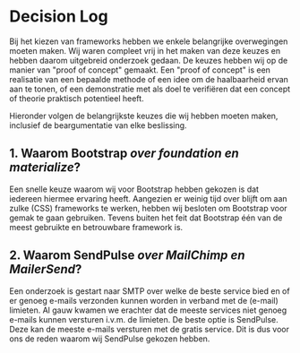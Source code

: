 # Decision Log

Bij het kiezen van frameworks hebben we enkele belangrijke overwegingen moeten maken. Wij waren compleet vrij in het maken van deze keuzes en hebben daarom uitgebreid onderzoek gedaan. De keuzes hebben wij op de manier van "proof of concept" gemaakt. Een "proof of concept" is een realisatie van een bepaalde methode of een idee om de haalbaarheid ervan aan te tonen, of een demonstratie met als doel te verifiëren dat een concept of theorie praktisch potentieel heeft.

Hieronder volgen de belangrijkste keuzes die wij hebben moeten maken, inclusief de beargumentatie van elke beslissing.

## 1. Waarom Bootstrap _over foundation en materialize_?

Een snelle keuze waarom wij voor Bootstrap hebben gekozen is dat iedereen hiermee ervaring heeft. Aangezien er weinig tijd over blijft om aan zulke (CSS) frameworks te werken, hebben wij besloten om Bootstrap voor gemak te gaan gebruiken. Tevens buiten het feit dat Bootstrap één van de meest gebruikte en betrouwbare framework is.

## 2. Waarom SendPulse _over MailChimp en MailerSend_?

Een onderzoek is gestart naar SMTP over welke de beste service bied en of er genoeg e-mails verzonden kunnen worden in verband met de (e-mail) limieten. Al gauw kwamen we erachter dat de meeste services niet genoeg e-mails kunnen versturen i.v.m. de limieten. De beste optie is SendPulse. Deze kan de meeste e-mails versturen met de gratis service. Dit is dus voor ons de reden waarom wij SendPulse gekozen hebben.

<!--
Intent

The purpose of this section is to simply record the major decisions that have been made, including both the technology choices (e.g. products, frameworks, etc) and the overall architecture (e.g. the structure of the software, architectural style, decomposition, patterns, etc). For example:

• Why did you choose technology or framework “X” over “Y” and “Z”?
• How did you do this? Product evaluation or proof of concept?
• Were you forced into making a decision about “X” based upon corporate policy or enterprise architecture strategies?
• Why did you choose the selected software architecture? What other options did you consider?
• How do you know that the solution satisfies the major non-functional requirements?
• etc
-->

